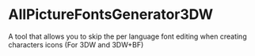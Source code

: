 # AllPictureFontsGenerator3DW
A tool that allows you to skip the per language font editing when creating characters icons (For 3DW and 3DW+BF)
